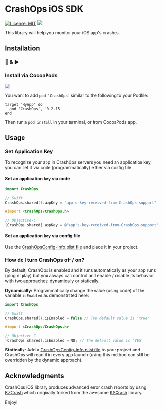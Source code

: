 # CrashOps iOS SDK
[![License: MIT](https://img.shields.io/badge/License-MIT-yellow.svg)](https://opensource.org/licenses/MIT) [![](https://img.shields.io/cocoapods/p/CrashOps.svg?style=flat)](https://cocoapods.org/pods/CrashOps)

This library will help you monitor your iOS app's crashes.


## Installation
### 🔌 & ▶️
### Install via CocoaPods
[![](https://img.shields.io/cocoapods/v/CrashOps.svg?style=flat)](https://cocoapods.org/pods/CrashOps)

You want to add `pod 'CrashOps'` similar to the following to your Podfile:
```
target 'MyApp' do
  pod 'CrashOps', '0.2.15'
end
```
Then run a `pod install` in your terminal, or from CocoaPods app.

## Usage

### Set Application Key

To recognize your app in CrashOps servers you need an application key, you can set it via code (programmatically) either via config file.

#### Set an application key via code
```Swift
import CrashOps

// Swift
CrashOps.shared().appKey = "app's-key-received-from-CrashOps-support"
```

```Objective-C
#import <CrashOps/CrashOps.h>

// Objective-C
[CrashOps shared].appKey = @"app's-key-received-from-CrashOps-support";
```

#### Set an application key via config file

Use the [CrashOpsConfig-info.plist file](https://github.com/CrashOps/iOS-SDK/blob/v0.1.0-going-live/CrashOps/SupportingFiles/example-for-optional-info-plist/CrashOpsConfig-info.plist#L11) and place it in your project.


### How do I turn CrashOps off / on?
By default, CrashOps is enabled and it runs automatically as your app runs  (plug n' play) but you always can control and enable / disable its behavior with two approaches: dynamically or statically.

**Dynamically:** Programmatically change the value (using code) of the variable `isEnabled` as demonstrated here:
```Swift
import CrashOps

// Swift
CrashOps.shared().isEnabled = false // The default value is 'true'
```

```Objective-C
#import <CrashOps/CrashOps.h>

// Objective-C
[CrashOps shared].isEnabled = NO; // The default value is 'YES'
```

**Statically:** Add a [CrashOpsConfig-info.plist file](https://github.com/CrashOps/iOS-SDK/blob/v0.1.0-going-live/CrashOps/SupportingFiles/example-for-optional-info-plist/CrashOpsConfig-info.plist#L11) to your project and CrashOps will read it in every app launch (using this method can still be overridden by the dynamic approach).


## Acknowledgments

CrashOps iOS library produces advanced error crash reports by using [KZCrash](https://github.com/perrzick/KZCrash) which originally forked from the awesome [KSCrash](https://github.com/kstenerud/KSCrash) library.



Enjoy!
